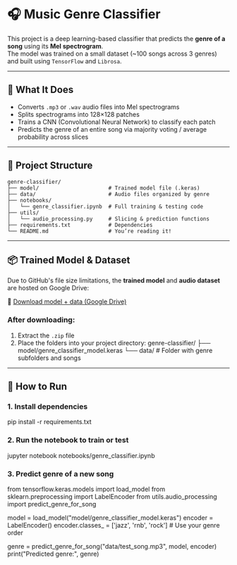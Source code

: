 # 🎧 Music Genre Classifier

This project is a deep learning-based classifier that predicts the **genre of a song** using its **Mel spectrogram**.  
The model was trained on a small dataset (~100 songs across 3 genres) and built using `TensorFlow` and `Librosa`.

---

## 🧠 What It Does

- Converts `.mp3` or `.wav` audio files into Mel spectrograms
- Splits spectrograms into 128×128 patches
- Trains a CNN (Convolutional Neural Network) to classify each patch
- Predicts the genre of an entire song via majority voting / average probability across slices

---

## 📁 Project Structure
```
genre-classifier/
├── model/                      # Trained model file (.keras)
├── data/                       # Audio files organized by genre
├── notebooks/
│   └── genre_classifier.ipynb  # Full training & testing code
├── utils/
│   └── audio_processing.py     # Slicing & prediction functions
├── requirements.txt            # Dependencies
└── README.md                   # You’re reading it!
```

---

## 📦 Trained Model & Dataset

Due to GitHub's file size limitations, the **trained model** and **audio dataset** are hosted on Google Drive:

🔗 [Download model + data (Google Drive)](https://drive.google.com/file/d/1VgtlQ9kYjX--JJ0GM6oAGSgc1AD_D_V6/view?usp=share_link)

### After downloading:

1. Extract the `.zip` file
2. Place the folders into your project directory:
genre-classifier/
├── model/genre_classifier_model.keras
└── data/  # Folder with genre subfolders and songs

---

## 🚀 How to Run

### 1. Install dependencies
pip install -r requirements.txt
### 2. Run the notebook to train or test
jupyter notebook notebooks/genre_classifier.ipynb
### 3. Predict genre of a new song
from tensorflow.keras.models import load_model
from sklearn.preprocessing import LabelEncoder
from utils.audio_processing import predict_genre_for_song

model = load_model("model/genre_classifier_model.keras")
encoder = LabelEncoder()
encoder.classes_ = ['jazz', 'rnb', 'rock']  # Use your genre order

genre = predict_genre_for_song("data/test_song.mp3", model, encoder)
print("Predicted genre:", genre)
